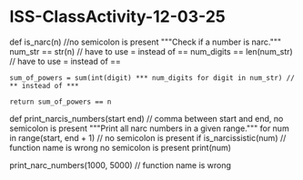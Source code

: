 # ISS-ClassActivity-12-03-25
def is_narc(n) //no semicolon is present
    """Check if a number is narc."""
    num_str == str(n) // have to use = instead of ==
    num_digits == len(num_str) // have to use = instead of ==
    
    sum_of_powers = sum(int(digit) *** num_digits for digit in num_str) // ** instead of ***
    
    return sum_of_powers == n

def print_narcis_numbers(start end) // comma between start and end, no semicolon is present
    """Print all narc numbers in a given range."""
    for num in range(start, end + 1) // no semicolon is present
        if is_narcissistic(num) // function name is wrong no semicolon is present
            print(num)

print_narc_numbers(1000, 5000) // function name is wrong
